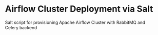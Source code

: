# Airflow Cluster Deployment via Salt
Salt script for provisioning Apache Airflow Cluster with RabbitMQ and Celery backend
